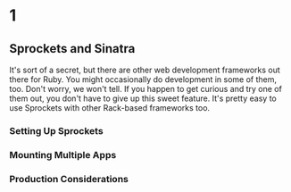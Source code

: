 # 1
## Sprockets and Sinatra

It's sort of a secret, but there are other web development frameworks
out there for Ruby. You might occasionally do development in some of
them, too. Don't worry, we won't tell. If you happen to get curious and
try one of them out, you don't have to give up this sweet feature. It's
pretty easy to use Sprockets with other Rack-based frameworks too.

### Setting Up Sprockets

### Mounting Multiple Apps

### Production Considerations
